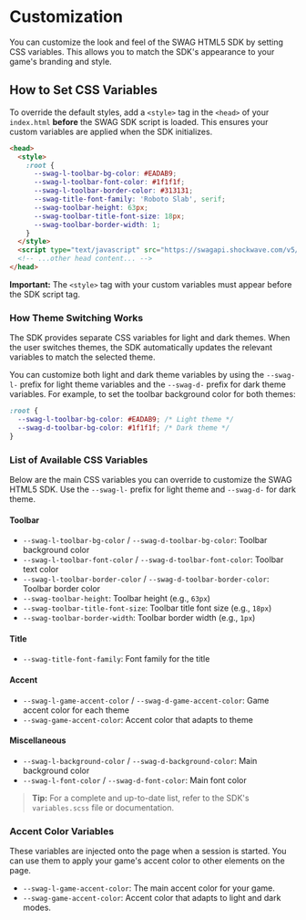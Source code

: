 # Customization

You can customize the look and feel of the SWAG HTML5 SDK by setting CSS variables. This allows you to match the SDK's appearance to your game's branding and style.

## How to Set CSS Variables

To override the default styles, add a `<style>` tag in the `<head>` of your `index.html` **before** the SWAG SDK script is loaded. This ensures your custom variables are applied when the SDK initializes.

```html
<head>
  <style>
    :root {
      --swag-l-toolbar-bg-color: #EADAB9;
      --swag-l-toolbar-font-color: #1f1f1f;
      --swag-l-toolbar-border-color: #313131;
      --swag-title-font-family: 'Roboto Slab', serif;
      --swag-toolbar-height: 63px;
      --swag-toolbar-title-font-size: 18px;
      --swag-toolbar-border-width: 1;
    }
  </style>
  <script type="text/javascript" src="https://swagapi.shockwave.com/v5/dist/swag-api.js"></script>
  <!-- ...other head content... -->
</head>
```

**Important:** The `<style>` tag with your custom variables must appear before the SDK script tag.

### How Theme Switching Works

The SDK provides separate CSS variables for light and dark themes. When the user switches themes, the SDK automatically updates the relevant variables to match the selected theme.

You can customize both light and dark theme variables by using the `--swag-l-` prefix for light theme variables and the `--swag-d-` prefix for dark theme variables.
For example, to set the toolbar background color for both themes:

```css
:root {
  --swag-l-toolbar-bg-color: #EADAB9; /* Light theme */
  --swag-d-toolbar-bg-color: #1f1f1f; /* Dark theme */
}
```

### List of Available CSS Variables

Below are the main CSS variables you can override to customize the SWAG HTML5 SDK. Use the `--swag-l-` prefix for light theme and `--swag-d-` for dark theme.

#### Toolbar

- `--swag-l-toolbar-bg-color` / `--swag-d-toolbar-bg-color`: Toolbar background color
- `--swag-l-toolbar-font-color` / `--swag-d-toolbar-font-color`: Toolbar text color
- `--swag-l-toolbar-border-color` / `--swag-d-toolbar-border-color`: Toolbar border color
- `--swag-toolbar-height`: Toolbar height (e.g., `63px`)
- `--swag-toolbar-title-font-size`: Toolbar title font size (e.g., `18px`)
- `--swag-toolbar-border-width`: Toolbar border width (e.g., `1px`)

#### Title

- `--swag-title-font-family`: Font family for the title

#### Accent

- `--swag-l-game-accent-color` / `--swag-d-game-accent-color`: Game accent color for each theme
- `--swag-game-accent-color`: Accent color that adapts to theme

#### Miscellaneous

- `--swag-l-background-color` / `--swag-d-background-color`: Main background color
- `--swag-l-font-color` / `--swag-d-font-color`: Main font color

> **Tip:** For a complete and up-to-date list, refer to the SDK's `variables.scss` file or documentation.

### Accent Color Variables

These variables are injected onto the page when a session is started. You can use them to apply your game's accent color to other elements on the page.

- `--swag-l-game-accent-color`: The main accent color for your game.
- `--swag-game-accent-color`: Accent color that adapts to light and dark modes. 
